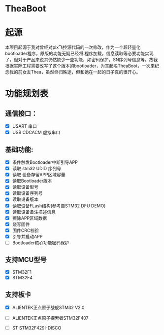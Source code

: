 # TheaBoot


# 起源
	
本项目起源于我对曾经对pix飞控源代码的一次修改，作为一个超轻量化bootloader程序，原版的功能无疑已经将:程序加载，信息读取等必要功能实现了，但对于产品来说其仍然缺少一些功能，如密码保护，SN序列号信息等。故我根据实际工程需要改写了这个版本的bootloader，为其起名TheaBoot，一次来纪念我的前女友Thea，虽然终归殊途，但和她在一起的日子真的很开心。

# 功能规划表

## 通信接口：

- [x] USART 串口
- [x] USB CDCACM 虚拟串口

## 基础功能:

- [x] 条件触发Bootloader中断引导APP
- [x] 读取 stm32 UDID 序列号
- [x] 读取 设备存留APP区域容量
- [x] 读取Bootloader版本
- [x] 读取设备型号
- [x] 读取设备序列号
- [x] 读取设备版本
- [x] 读取设备FLash结构(参考自STM32 DFU DEMO)
- [x] 读取设备备注描述信息
- [x] 擦除APP区域数据
- [x] 烧写固件
- [x] 固件CRC校验
- [x] 引导并启动APP
- [ ] Bootloader核心功能密码保护

## 支持MCU型号

- [x] STM32F1
- [x] STM32F4

## 支持板卡

- [x] ALIENTEK正点原子战舰STM32 V2.0
- [ ] ALIENTEK正点原子探索者STM32F407
- [ ] ST STM32F429I-DISCO























